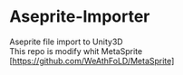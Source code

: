 # Aseprite-Importer
Aseprite file import to Unity3D<br>
This repo is modify whit MetaSprite [https://github.com/WeAthFoLD/MetaSprite]